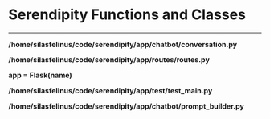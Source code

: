 # Serendipity Functions and Classes

****


**/home/silasfelinus/code/serendipity/app/chatbot/conversation.py**


**/home/silasfelinus/code/serendipity/app/routes/routes.py**


**app = Flask(__name__)**


**/home/silasfelinus/code/serendipity/app/test/test_main.py**


**/home/silasfelinus/code/serendipity/app/chatbot/prompt_builder.py**



